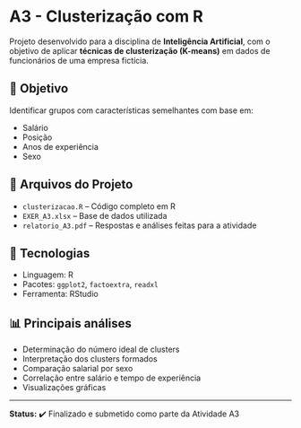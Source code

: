# A3 - Clusterização com R

Projeto desenvolvido para a disciplina de **Inteligência Artificial**, com o objetivo de aplicar **técnicas de clusterização (K-means)** em dados de funcionários de uma empresa fictícia.

## 🧠 Objetivo

Identificar grupos com características semelhantes com base em:

- Salário
- Posição
- Anos de experiência
- Sexo

## 📁 Arquivos do Projeto

- `clusterizacao.R` – Código completo em R
- `EXER_A3.xlsx` – Base de dados utilizada
- `relatorio_A3.pdf` – Respostas e análises feitas para a atividade

## 🧪 Tecnologias

- Linguagem: R
- Pacotes: `ggplot2`, `factoextra`, `readxl`
- Ferramenta: RStudio

## 📊 Principais análises

- Determinação do número ideal de clusters
- Interpretação dos clusters formados
- Comparação salarial por sexo
- Correlação entre salário e tempo de experiência
- Visualizações gráficas

---

**Status:** ✔️ Finalizado e submetido como parte da Atividade A3
